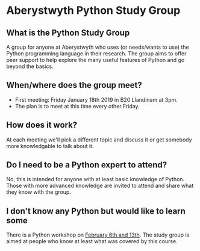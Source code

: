 # Aberystwyth Python Study Group

## What is the Python Study Group
A group for anyone at Aberystwyth who uses (or needs/wants to use) the Python programming language in their research. The group aims to offer peer support to help explore the many useful features of Python and go beyond the basics.

## When/where does the group meet?
* First meeting: Friday January 18th 2019 in B20 Llandinam at 3pm.
* The plan is to meet at this time every other Friday.

## How does it work?
At each meeting we'll pick a different topic and discuss it or get somebody more knowledgable to talk about it.

## Do I need to be a Python expert to attend?
No, this is intended for anyone with at least basic knowledge of Python. Those with more advanced knowledge are invited to attend and share what they know with the group. 

## I don't know any Python but would like to learn some
There is a Python workshop on [February 6th and 13th](https://www.eventbrite.com/e/introduction-to-plotting-with-python-tickets-53543320513). The study group is aimed at people who know at least what was covered by this course.
